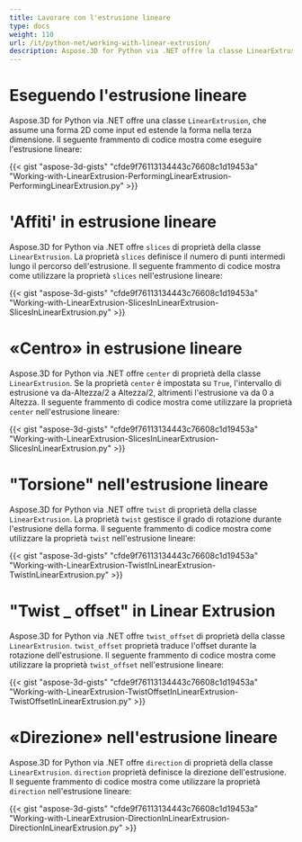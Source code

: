 ```yaml
---
title: Lavorare con l'estrusione lineare
type: docs
weight: 110
url: /it/python-net/working-with-linear-extrusion/
description: Aspose.3D for Python via .NET offre la classe LinearExtrusion, che assume una forma 2D come input ed estende la forma nella terza dimensione.
---
```

#  **Eseguendo l'estrusione lineare**
Aspose.3D for Python via .NET offre una classe `LinearExtrusion`, che assume una forma 2D come input ed estende la forma nella terza dimensione. Il seguente frammento di codice mostra come eseguire l'estrusione lineare:



{{< gist "aspose-3d-gists" "cfde9f76113134443c76608c1d19453a" "Working-with-LinearExtrusion-PerformingLinearExtrusion-PerformingLinearExtrusion.py" >}}
#  **'Affiti' in estrusione lineare**
Aspose.3D for Python via .NET offre `slices` di proprietà della classe `LinearExtrusion`. La proprietà `slices` definisce il numero di punti intermedi lungo il percorso dell'estrusione. Il seguente frammento di codice mostra come utilizzare la proprietà `slices` nell'estrusione lineare:



{{< gist "aspose-3d-gists" "cfde9f76113134443c76608c1d19453a" "Working-with-LinearExtrusion-SlicesInLinearExtrusion-SlicesInLinearExtrusion.py" >}}
#  **«Centro» in estrusione lineare**
Aspose.3D for Python via .NET offre `center` di proprietà della classe `LinearExtrusion`. Se la proprietà `center` è impostata su `True`, l'intervallo di estrusione va da-Altezza/2 a Altezza/2, altrimenti l'estrusione va da 0 a Altezza. Il seguente frammento di codice mostra come utilizzare la proprietà `center` nell'estrusione lineare:



{{< gist "aspose-3d-gists" "cfde9f76113134443c76608c1d19453a" "Working-with-LinearExtrusion-SlicesInLinearExtrusion-SlicesInLinearExtrusion.py" >}}
#  **"Torsione" nell'estrusione lineare**
Aspose.3D for Python via .NET offre `twist` di proprietà della classe `LinearExtrusion`. La proprietà `twist` gestisce il grado di rotazione durante l'estrusione della forma. Il seguente frammento di codice mostra come utilizzare la proprietà `twist` nell'estrusione lineare:



{{< gist "aspose-3d-gists" "cfde9f76113134443c76608c1d19453a" "Working-with-LinearExtrusion-TwistInLinearExtrusion-TwistInLinearExtrusion.py" >}}
#  **"Twist _ offset" in Linear Extrusion**
Aspose.3D for Python via .NET offre `twist_offset` di proprietà della classe `LinearExtrusion`. `twist_offset` proprietà traduce l'offset durante la rotazione dell'estrusione. Il seguente frammento di codice mostra come utilizzare la proprietà `twist_offset` nell'estrusione lineare:



{{< gist "aspose-3d-gists" "cfde9f76113134443c76608c1d19453a" "Working-with-LinearExtrusion-TwistOffsetInLinearExtrusion-TwistOffsetInLinearExtrusion.py" >}}
#  **«Direzione» nell'estrusione lineare**
Aspose.3D for Python via .NET offre `direction` di proprietà della classe `LinearExtrusion`. `direction` proprietà definisce la direzione dell'estrusione. Il seguente frammento di codice mostra come utilizzare la proprietà `direction` nell'estrusione lineare:



{{< gist "aspose-3d-gists" "cfde9f76113134443c76608c1d19453a" "Working-with-LinearExtrusion-DirectionInLinearExtrusion-DirectionInLinearExtrusion.py" >}}
